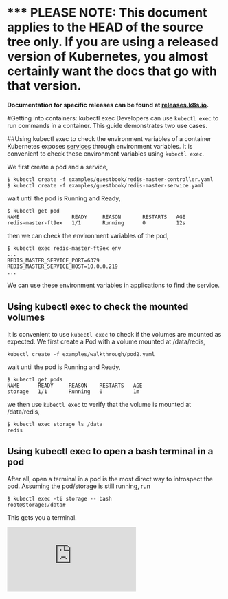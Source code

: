 <!-- BEGIN MUNGE: UNVERSIONED_WARNING -->

<!-- BEGIN STRIP_FOR_RELEASE -->

<h1>*** PLEASE NOTE: This document applies to the HEAD of the source
tree only. If you are using a released version of Kubernetes, you almost
certainly want the docs that go with that version.</h1>

<strong>Documentation for specific releases can be found at
[releases.k8s.io](http://releases.k8s.io).</strong>

<!-- END STRIP_FOR_RELEASE -->

<!-- END MUNGE: UNVERSIONED_WARNING -->
﻿#Getting into containers: kubectl exec
Developers can use `kubectl exec` to run commands in a container. This guide demonstrates two use cases.

##Using kubectl exec to check the environment variables of a container
Kubernetes exposes [services](../../docs/services.md#environment-variables) through environment variables. It is convenient to check these environment variables using `kubectl exec`.


We first create a pod and a service,
```
$ kubectl create -f examples/guestbook/redis-master-controller.yaml
$ kubectl create -f examples/guestbook/redis-master-service.yaml
```
wait until the pod is Running and Ready,
```
$ kubectl get pod
NAME                 READY     REASON       RESTARTS   AGE
redis-master-ft9ex   1/1       Running      0          12s
```
then we can check the environment variables of the pod, 
```
$ kubectl exec redis-master-ft9ex env
...
REDIS_MASTER_SERVICE_PORT=6379
REDIS_MASTER_SERVICE_HOST=10.0.0.219
...
```
We can use these environment variables in applications to find the service.


## Using kubectl exec to check the mounted volumes
It is convenient to use `kubectl exec` to check if the volumes are mounted as expected.
We first create a Pod with a volume mounted at /data/redis,
```
kubectl create -f examples/walkthrough/pod2.yaml
```
wait until the pod is Running and Ready,
```
$ kubectl get pods
NAME      READY     REASON    RESTARTS   AGE
storage   1/1       Running   0          1m
```
we then use `kubectl exec` to verify that the volume is mounted at /data/redis,
```
$ kubectl exec storage ls /data
redis
```

## Using kubectl exec to open a bash terminal in a pod
After all, open a terminal in a pod is the most direct way to introspect the pod. Assuming the pod/storage is still running, run
```
$ kubectl exec -ti storage -- bash
root@storage:/data#
```
This gets you a terminal.

[![Analytics](https://kubernetes-site.appspot.com/UA-36037335-10/GitHub/docs/user-guide/getting-into-containers.md?pixel)]()

